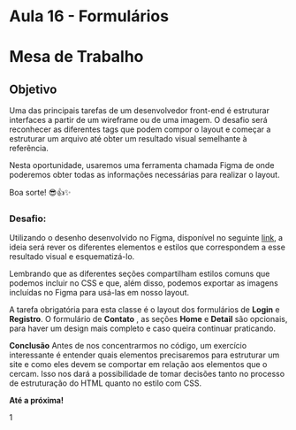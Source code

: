# Aula 16 - Formulários

# Mesa de Trabalho

## Objetivo

Uma das principais tarefas de um desenvolvedor front-end é estruturar interfaces a partir de um wireframe ou de uma imagem. O desafio será reconhecer as diferentes tags que podem compor o layout e começar a estruturar um arquivo até obter um resultado visual semelhante à referência.

Nesta oportunidade, usaremos uma ferramenta chamada Figma de onde poderemos obter todas as informações necessárias para realizar o layout.

Boa sorte! 😎👍✨

### Desafio:

Utilizando o desenho desenvolvido no Figma, disponível no seguinte [link](https://www.figma.com/file/VkTG9KdHABiy7DOwkXmkMa/Front-end-Aula16-Ecommerce?node-id=59%3A2), a ideia será rever os diferentes elementos e estilos que correspondem a esse resultado visual e esquematizá-lo.

Lembrando que as diferentes seções compartilham estilos comuns que podemos incluir no CSS e que, além disso, podemos exportar as imagens incluídas no Figma para usá-las em nosso layout.

A tarefa obrigatória para esta classe é o layout dos formulários de **Login** e **Registro**. O formulário de **Contato** , as seções **Home** e **Detail** são opcionais, para haver um design mais completo e caso queira continuar praticando.

**Conclusão**
Antes de nos concentrarmos no código, um exercício interessante é entender quais elementos precisaremos para estruturar um site e como eles devem se comportar em relação aos elementos que o cercam. Isso nos dará a possibilidade de tomar decisões tanto no processo de estruturação do HTML quanto no estilo com CSS.

**Até a próxima!**

1